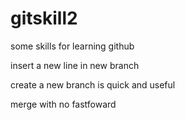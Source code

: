# gitskill2
some skills for learning github

insert a new line in new branch

create a new branch is quick and useful

merge with no fastfoward

